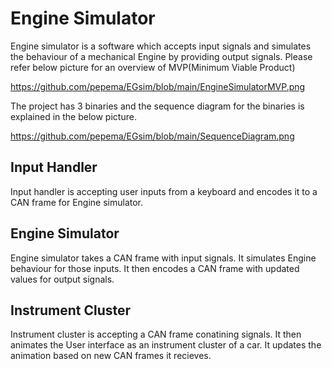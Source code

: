 # Engine Simulator
Engine simulator is a software which accepts input signals and simulates the behaviour of a mechanical Engine by providing output signals. Please refer below picture for an overview of MVP(Minimum Viable Product)

https://github.com/pepema/EGsim/blob/main/EngineSimulatorMVP.png

The project has 3 binaries and the sequence diagram for the binaries is explained in the below picture.

https://github.com/pepema/EGsim/blob/main/SequenceDiagram.png

## Input Handler

Input handler is accepting user inputs from a keyboard and encodes it to a CAN frame for Engine simulator.

## Engine Simulator

Engine simulator takes a CAN frame with input signals. It simulates Engine behaviour for those inputs. It then encodes a CAN frame with updated values for output signals.

## Instrument Cluster

Instrument cluster is accepting a CAN frame conatining signals. It then animates the User interface as an instrument cluster of a car. It updates the animation based on new CAN frames it recieves.
